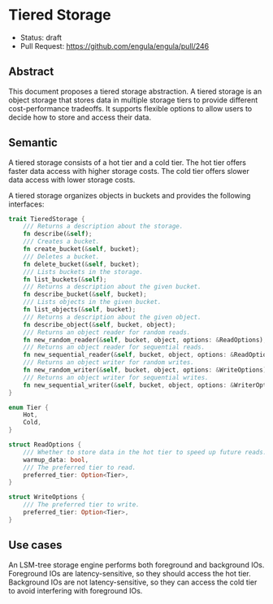 # Tiered Storage

- Status: draft
- Pull Request: https://github.com/engula/engula/pull/246

## Abstract

This document proposes a tiered storage abstraction. A tiered storage is an object storage that stores data in multiple storage tiers to provide different cost-performance tradeoffs. It supports flexible options to allow users to decide how to store and access their data.

## Semantic

A tiered storage consists of a hot tier and a cold tier. The hot tier offers faster data access with higher storage costs. The cold tier offers slower data access with lower storage costs.

A tiered storage organizes objects in buckets and provides the following interfaces:

```rust
trait TieredStorage {
    /// Returns a description about the storage.
    fn describe(&self);
    /// Creates a bucket.
    fn create_bucket(&self, bucket);
    /// Deletes a bucket.
    fn delete_bucket(&self, bucket);
    /// Lists buckets in the storage.
    fn list_buckets(&self);
    /// Returns a description about the given bucket.
    fn describe_bucket(&self, bucket);
    /// Lists objects in the given bucket.
    fn list_objects(&self, bucket);
    /// Returns a description about the given object.
    fn describe_object(&self, bucket, object);
    /// Returns an object reader for random reads.
    fn new_random_reader(&self, bucket, object, options: &ReadOptions);
    /// Returns an object reader for sequential reads.
    fn new_sequential_reader(&self, bucket, object, options: &ReadOptions);
    /// Returns an object writer for random writes.
    fn new_random_writer(&self, bucket, object, options: &WriteOptions);
    /// Returns an object writer for sequential writes.
    fn new_sequential_writer(&self, bucket, object, options: &WriterOptions);
}

enum Tier {
    Hot,
    Cold,
}

struct ReadOptions {
    /// Whether to store data in the hot tier to speed up future reads.
    warmup_data: bool,
    /// The preferred tier to read.
    preferred_tier: Option<Tier>,
}

struct WriteOptions {
    /// The preferred tier to write.
    preferred_tier: Option<Tier>,
}
```

## Use cases

An LSM-tree storage engine performs both foreground and background IOs. Foreground IOs are latency-sensitive, so they should access the hot tier. Background IOs are not latency-sensitive, so they can access the cold tier to avoid interfering with foreground IOs.

